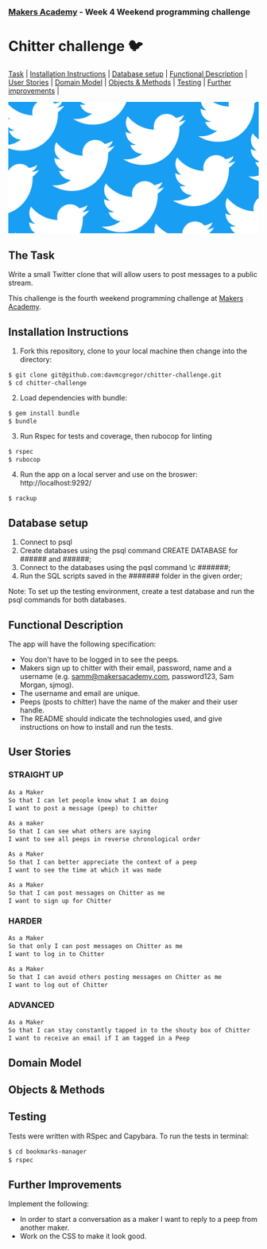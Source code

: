 ### [Makers Academy](http://www.makersacademy.com) - Week 4 Weekend programming challenge 

# Chitter challenge 🐦

[Task](#Task) | [Installation Instructions](#Installation) | [Database setup](#Database) | [Functional Description](#Functional_Description) | [User Stories](#User_Stories) | [Domain Model](#Domain_Model) | [Objects & Methods](#Objects_&_Methods) | [Testing](#Testing) | [Further improvements](#Further_Improvements) |

![chitter](chitter.jpg)

## <a name="Task">The Task</a>

Write a small Twitter clone that will allow users to post messages to a public stream.

This challenge is the fourth weekend programming challenge at [Makers Academy](https://github.com/makersacademy).

## <a name="Installation">Installation Instructions</a>


1. Fork this repository, clone to your local machine then change into the directory:
```
$ git clone git@github.com:davmcgregor/chitter-challenge.git
$ cd chitter-challenge
```
2. Load dependencies with bundle:
```
$ gem install bundle
$ bundle
```
3. Run Rspec for tests and coverage, then rubocop for linting
```
$ rspec
$ rubocop
```
4. Run the app on a local server and use on the broswer: http://localhost:9292/

```Shell
$ rackup
```

## <a name="Database">Database setup</a>

1. Connect to psql
2. Create databases using the psql command CREATE DATABASE for ###### and ######;
3. Connect to the databases using the pqsl command \c #######;
4. Run the SQL scripts saved in the ####### folder in the given order;

Note: To set up the testing environment, create a test database and run the psql commands for both databases.

## <a name="Functional_Description">Functional Description</a>

The app will have the following specification:

* You don't have to be logged in to see the peeps.
* Makers sign up to chitter with their email, password, name and a username (e.g. samm@makersacademy.com, password123, Sam Morgan, sjmog).
* The username and email are unique.
* Peeps (posts to chitter) have the name of the maker and their user handle.
* The README should indicate the technologies used, and give instructions on how to install and run the tests.

## <a name="User_Stories">User Stories</a>

### STRAIGHT UP
```
As a Maker
So that I can let people know what I am doing  
I want to post a message (peep) to chitter
```
```
As a maker
So that I can see what others are saying  
I want to see all peeps in reverse chronological order
```
```
As a Maker
So that I can better appreciate the context of a peep
I want to see the time at which it was made
```
```
As a Maker
So that I can post messages on Chitter as me
I want to sign up for Chitter
```

### HARDER
```
As a Maker
So that only I can post messages on Chitter as me
I want to log in to Chitter
```
```
As a Maker
So that I can avoid others posting messages on Chitter as me
I want to log out of Chitter
```

### ADVANCED
```
As a Maker
So that I can stay constantly tapped in to the shouty box of Chitter
I want to receive an email if I am tagged in a Peep
```

## <a name="Domain_Model">Domain Model</a>

## <a name="Objects_&_Methods">Objects & Methods</a>

## <a name="Testing">Testing</a>

Tests were written with RSpec and Capybara. To run the tests in terminal: 

```bash
$ cd bookmarks-manager
$ rspec
```

## <a name="Further_Improvements">Further Improvements</a>

Implement the following: 
* In order to start a conversation as a maker I want to reply to a peep from another maker.
* Work on the CSS to make it look good.

